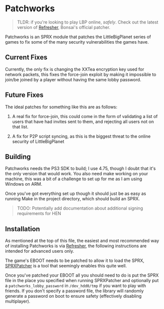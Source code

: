 # Patchworks

> TLDR: if you're looking to play LBP online, *safely*.
> Check out the latest version of [Refresher](https://github.com/LittleBigRefresh/Refresher/releases/latest),
> Bonsai's official patcher.

Patchworks is an SPRX module that patches the LittleBigPlanet series of games
to fix some of the many security vulnerabilities the games have.

## Current Fixes

Currently, the only fix is changing the XXTea encryption key used for network packets,
this fixes the force-join exploit by making it impossible to join/be joined by a player
without having the same lobby password.

## Future Fixes

The ideal patches for something like this are as follows:

1. A real fix for force-join, this could come in the form of 
   validating a list of users that have had invites sent to them,
   and rejecting all users not on that list.

2. A fix for P2P script syncing, as this is the biggest threat to the online security
   of LittleBigPlanet
    

## Building

Patchworks needs the PS3 SDK to build; I use 4.75, though I doubt that it's the only version that would work.
You also need make working on your machine, this was a bit of a challenge to set up for me as I am using Windows on ARM.

Once you've got everything set up though it should just be as easy as running Make in the project directory, which should build an SPRX.

> TODO: Potentially add documentation about additional signing requirements for HEN

## Installation

As mentioned at the top of this file, the easiest and most recommended way of installing Patchworks is via
[Refresher](https://github.com/LittleBigRefresh/Refresher/releases/latest), the following instructions are intended for
advanced users only.

The game's EBOOT needs to be patched to allow it to load the SPRX, [SPRXPatcher](https://github.com/NotNite/SPRXPatcher)
is a tool that seemingly enables this quite well.

Once you've patched your EBOOT all you should need to do is put the SPRX file in the place you specified when running SPRXPatcher
and optionally put a `patchworks_lobby_password` in `/dev_hdd0/tmp` if you want to play with friends.
If you don't specify a password file, the library will randomly generate a password on boot to ensure safety 
(effectively disabling multiplayer).

